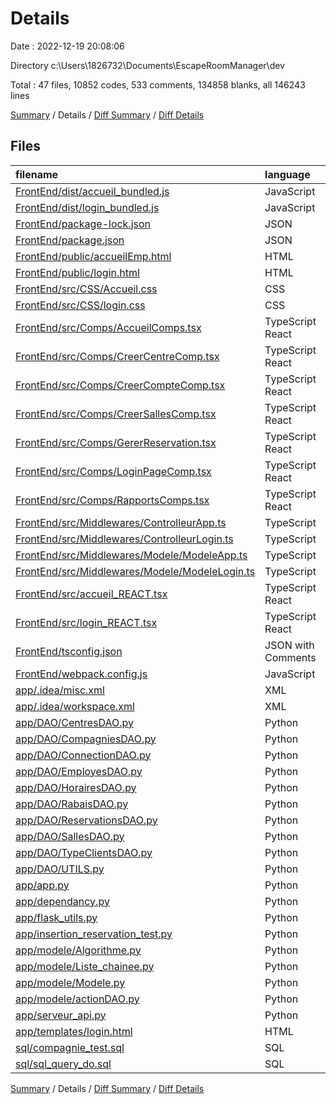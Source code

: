 # Details

Date : 2022-12-19 20:08:06

Directory c:\\Users\\1826732\\Documents\\EscapeRoomManager\\dev

Total : 47 files,  10852 codes, 533 comments, 134858 blanks, all 146243 lines

[Summary](results.md) / Details / [Diff Summary](diff.md) / [Diff Details](diff-details.md)

## Files
| filename | language | code | comment | blank | total |
| :--- | :--- | ---: | ---: | ---: | ---: |
| [FrontEnd/dist/accueil_bundled.js](/FrontEnd/dist/accueil_bundled.js) | JavaScript | 1 | 1 | 0 | 2 |
| [FrontEnd/dist/login_bundled.js](/FrontEnd/dist/login_bundled.js) | JavaScript | 1 | 1 | 0 | 2 |
| [FrontEnd/package-lock.json](/FrontEnd/package-lock.json) | JSON | 5,462 | 0 | 132,985 | 138,447 |
| [FrontEnd/package.json](/FrontEnd/package.json) | JSON | 38 | 0 | 481 | 519 |
| [FrontEnd/public/accueilEmp.html](/FrontEnd/public/accueilEmp.html) | HTML | 12 | 2 | 1 | 15 |
| [FrontEnd/public/login.html](/FrontEnd/public/login.html) | HTML | 16 | 1 | 2 | 19 |
| [FrontEnd/src/CSS/Accueil.css](/FrontEnd/src/CSS/Accueil.css) | CSS | 382 | 7 | 72 | 461 |
| [FrontEnd/src/CSS/login.css](/FrontEnd/src/CSS/login.css) | CSS | 70 | 0 | 4 | 74 |
| [FrontEnd/src/Comps/AccueilComps.tsx](/FrontEnd/src/Comps/AccueilComps.tsx) | TypeScript React | 221 | 8 | 48 | 277 |
| [FrontEnd/src/Comps/CreerCentreComp.tsx](/FrontEnd/src/Comps/CreerCentreComp.tsx) | TypeScript React | 322 | 13 | 101 | 436 |
| [FrontEnd/src/Comps/CreerCompteComp.tsx](/FrontEnd/src/Comps/CreerCompteComp.tsx) | TypeScript React | 69 | 10 | 17 | 96 |
| [FrontEnd/src/Comps/CreerSallesComp.tsx](/FrontEnd/src/Comps/CreerSallesComp.tsx) | TypeScript React | 463 | 10 | 152 | 625 |
| [FrontEnd/src/Comps/GererReservation.tsx](/FrontEnd/src/Comps/GererReservation.tsx) | TypeScript React | 353 | 13 | 105 | 471 |
| [FrontEnd/src/Comps/LoginPageComp.tsx](/FrontEnd/src/Comps/LoginPageComp.tsx) | TypeScript React | 50 | 10 | 21 | 81 |
| [FrontEnd/src/Comps/RapportsComps.tsx](/FrontEnd/src/Comps/RapportsComps.tsx) | TypeScript React | 275 | 26 | 51 | 352 |
| [FrontEnd/src/Middlewares/ControlleurApp.ts](/FrontEnd/src/Middlewares/ControlleurApp.ts) | TypeScript | 808 | 12 | 224 | 1,044 |
| [FrontEnd/src/Middlewares/ControlleurLogin.ts](/FrontEnd/src/Middlewares/ControlleurLogin.ts) | TypeScript | 120 | 9 | 29 | 158 |
| [FrontEnd/src/Middlewares/Modele/ModeleApp.ts](/FrontEnd/src/Middlewares/Modele/ModeleApp.ts) | TypeScript | 327 | 5 | 62 | 394 |
| [FrontEnd/src/Middlewares/Modele/ModeleLogin.ts](/FrontEnd/src/Middlewares/Modele/ModeleLogin.ts) | TypeScript | 66 | 0 | 45 | 111 |
| [FrontEnd/src/accueil_REACT.tsx](/FrontEnd/src/accueil_REACT.tsx) | TypeScript React | 59 | 7 | 24 | 90 |
| [FrontEnd/src/login_REACT.tsx](/FrontEnd/src/login_REACT.tsx) | TypeScript React | 26 | 9 | 11 | 46 |
| [FrontEnd/tsconfig.json](/FrontEnd/tsconfig.json) | JSON with Comments | 14 | 0 | 0 | 14 |
| [FrontEnd/webpack.config.js](/FrontEnd/webpack.config.js) | JavaScript | 18 | 0 | 3 | 21 |
| [app/.idea/misc.xml](/app/.idea/misc.xml) | XML | 7 | 0 | 0 | 7 |
| [app/.idea/workspace.xml](/app/.idea/workspace.xml) | XML | 39 | 0 | 0 | 39 |
| [app/DAO/CentresDAO.py](/app/DAO/CentresDAO.py) | Python | 48 | 8 | 13 | 69 |
| [app/DAO/CompagniesDAO.py](/app/DAO/CompagniesDAO.py) | Python | 45 | 8 | 12 | 65 |
| [app/DAO/ConnectionDAO.py](/app/DAO/ConnectionDAO.py) | Python | 35 | 9 | 11 | 55 |
| [app/DAO/EmployesDAO.py](/app/DAO/EmployesDAO.py) | Python | 46 | 24 | 11 | 81 |
| [app/DAO/HorairesDAO.py](/app/DAO/HorairesDAO.py) | Python | 44 | 13 | 10 | 67 |
| [app/DAO/RabaisDAO.py](/app/DAO/RabaisDAO.py) | Python | 41 | 12 | 11 | 64 |
| [app/DAO/ReservationsDAO.py](/app/DAO/ReservationsDAO.py) | Python | 43 | 18 | 10 | 71 |
| [app/DAO/SallesDAO.py](/app/DAO/SallesDAO.py) | Python | 53 | 13 | 14 | 80 |
| [app/DAO/TypeClientsDAO.py](/app/DAO/TypeClientsDAO.py) | Python | 41 | 10 | 10 | 61 |
| [app/DAO/UTILS.py](/app/DAO/UTILS.py) | Python | 4 | 11 | 4 | 19 |
| [app/app.py](/app/app.py) | Python | 43 | 18 | 16 | 77 |
| [app/dependancy.py](/app/dependancy.py) | Python | 15 | 6 | 4 | 25 |
| [app/flask_utils.py](/app/flask_utils.py) | Python | 4 | 8 | 4 | 16 |
| [app/insertion_reservation_test.py](/app/insertion_reservation_test.py) | Python | 82 | 17 | 30 | 129 |
| [app/modele/Algorithme.py](/app/modele/Algorithme.py) | Python | 112 | 72 | 43 | 227 |
| [app/modele/Liste_chainee.py](/app/modele/Liste_chainee.py) | Python | 195 | 37 | 55 | 287 |
| [app/modele/Modele.py](/app/modele/Modele.py) | Python | 322 | 49 | 75 | 446 |
| [app/modele/actionDAO.py](/app/modele/actionDAO.py) | Python | 66 | 7 | 15 | 88 |
| [app/serveur_api.py](/app/serveur_api.py) | Python | 92 | 19 | 20 | 131 |
| [app/templates/login.html](/app/templates/login.html) | HTML | 31 | 11 | 5 | 47 |
| [sql/compagnie_test.sql](/sql/compagnie_test.sql) | SQL | 79 | 6 | 13 | 98 |
| [sql/sql_query_do.sql](/sql/sql_query_do.sql) | SQL | 192 | 13 | 34 | 239 |

[Summary](results.md) / Details / [Diff Summary](diff.md) / [Diff Details](diff-details.md)